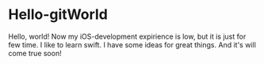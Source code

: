 # Hello-gitWorld

Hello, world!
Now my iOS-development expirience is low, but it is just for few time.
I like to learn swift. I have some ideas for great things. And it's will come true soon!
